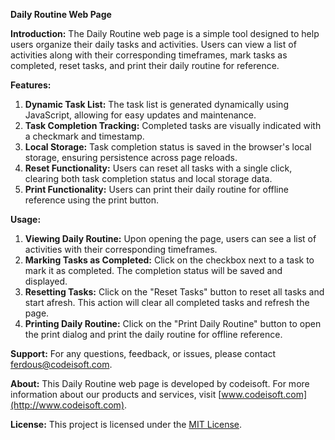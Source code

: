 **Daily Routine Web Page**

**Introduction:**
The Daily Routine web page is a simple tool designed to help users organize their daily tasks and activities. Users can view a list of activities along with their corresponding timeframes, mark tasks as completed, reset tasks, and print their daily routine for reference.

**Features:**
1. **Dynamic Task List:** The task list is generated dynamically using JavaScript, allowing for easy updates and maintenance.
2. **Task Completion Tracking:** Completed tasks are visually indicated with a checkmark and timestamp.
3. **Local Storage:** Task completion status is saved in the browser's local storage, ensuring persistence across page reloads.
4. **Reset Functionality:** Users can reset all tasks with a single click, clearing both task completion status and local storage data.
5. **Print Functionality:** Users can print their daily routine for offline reference using the print button.

**Usage:**
1. **Viewing Daily Routine:** Upon opening the page, users can see a list of activities with their corresponding timeframes.
2. **Marking Tasks as Completed:** Click on the checkbox next to a task to mark it as completed. The completion status will be saved and displayed.
3. **Resetting Tasks:** Click on the "Reset Tasks" button to reset all tasks and start afresh. This action will clear all completed tasks and refresh the page.
4. **Printing Daily Routine:** Click on the "Print Daily Routine" button to open the print dialog and print the daily routine for offline reference.

**Support:**
For any questions, feedback, or issues, please contact [ferdous@codeisoft.com](mailto:ferdous@codeisoft.com).

**About:**
This Daily Routine web page is developed by codeisoft. For more information about our products and services, visit [www.codeisoft.com](http://www.codeisoft.com).

**License:**
This project is licensed under the [MIT License](LICENSE).